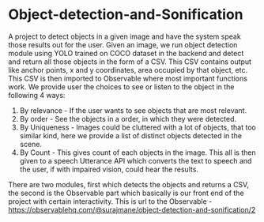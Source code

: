 # Object-detection-and-Sonification
A project to detect objects in a given image and have the system speak those results out for the user.
Given an image, we run object detection module using YOLO trained on COCO dataset in the backend and detect and return all those objects in the form of a CSV. This CSV contains output like anchor points, x and y coordinates, area occupied by that object, etc.
This CSV is then imported to Observable where most important functions work. We provide user the choices to see or listen to the object in the following 4 ways:
  1. By relevance - If the user wants to see objects that are most relevant.
  2. By order - See the objects in a order, in which they were detected.
  3. By Uniqueness - Images could be cluttered with a lot of objects, that too similar kind, here we provide a list of distinct objects detected in the scene.
  4. By Count - This gives count of each objects in the image.
This all is then given to a speech Utterance API which converts the text to speech and the user, if with impaired vision, could hear the results.

There are two modules, first which detects the objects and returns a CSV, the second is the Observable part which basically is our front end of the project with certain interactivity.
This is url to the Observable - https://observablehq.com/@surajmane/object-detection-and-sonification/2
